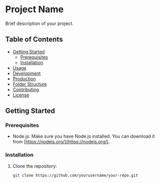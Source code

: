 # Project Name

Brief description of your project.

## Table of Contents
- [Getting Started](#getting-started)
  - [Prerequisites](#prerequisites)
  - [Installation](#installation)
- [Usage](#usage)
- [Development](#development)
- [Production](#production)
- [Folder Structure](#folder-structure)
- [Contributing](#contributing)
- [License](#license)

## Getting Started

### Prerequisites
- Node.js: Make sure you have Node.js installed. You can download it from [https://nodejs.org/](https://nodejs.org/).

### Installation
1. Clone the repository:

   ```sh
   git clone https://github.com/yourusername/your-repo.git
